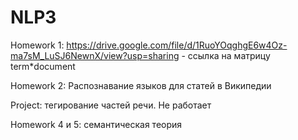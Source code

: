 # NLP3
Homework 1: https://drive.google.com/file/d/1RuoYOqghgE6w4Oz-ma7sM_LuSJ6NewnX/view?usp=sharing - ссылка на матрицу term*document

Homework 2: Распознавание языков для статей в Википедии

Project: тегирование частей речи. Не работает

Homework 4 и 5: семантическая теория

